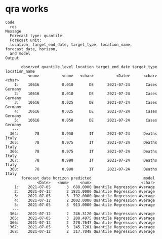 # qra works

    Code
      res
    Message
      Forecast type: quantile
      Forecast unit:
      location, target_end_date, target_type, location_name, forecast_date, horizon,
      and model
    Output
      
           observed quantile_level location target_end_date target_type location_name
              <num>          <num>   <char>          <Date>      <char>        <char>
        1:    10616          0.010       DE      2021-07-24       Cases       Germany
        2:    10616          0.010       DE      2021-07-24       Cases       Germany
        3:    10616          0.025       DE      2021-07-24       Cases       Germany
        4:    10616          0.025       DE      2021-07-24       Cases       Germany
        5:    10616          0.050       DE      2021-07-24       Cases       Germany
       ---                                                                           
      364:       78          0.950       IT      2021-07-24      Deaths         Italy
      365:       78          0.975       IT      2021-07-24      Deaths         Italy
      366:       78          0.975       IT      2021-07-24      Deaths         Italy
      367:       78          0.990       IT      2021-07-24      Deaths         Italy
      368:       78          0.990       IT      2021-07-24      Deaths         Italy
           forecast_date horizon predicted                       model
                  <Date>   <num>     <num>                      <char>
        1:    2021-07-05       3  688.0000 Quantile Regression Average
        2:    2021-07-12       2 1821.0000 Quantile Regression Average
        3:    2021-07-05       3  792.0000 Quantile Regression Average
        4:    2021-07-12       2 2002.0000 Quantile Regression Average
        5:    2021-07-05       3  913.0000 Quantile Regression Average
       ---                                                            
      364:    2021-07-12       2  246.3120 Quantile Regression Average
      365:    2021-07-05       3  208.4875 Quantile Regression Average
      366:    2021-07-12       2  278.7647 Quantile Regression Average
      367:    2021-07-05       3  245.7201 Quantile Regression Average
      368:    2021-07-12       2  317.7048 Quantile Regression Average

